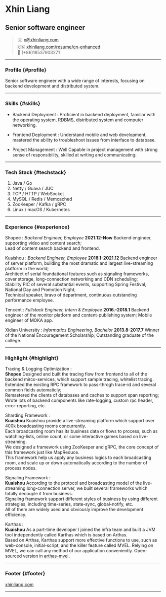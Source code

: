 # Xhin Liang
## Senior software engineer

> ✉️ <x@xhinliang.com>  
> 🇨🇳 [xhinliang.com/resume/cn-enhanced](/resume/cn-enhanced)  
> 📱 (+86)18537903271


------

### Profile {#profile}

Senior software engineer with a wide range of interests, focusing on backend development and distributed system.

------

### Skills {#skills}

* Backend Deployment
  : Proficient in backend deployment, familiar with the operating system, RDBMS, distributed system and computer networking.

* Frontend Deployment
  : Understand mobile and web development, mastered the ability to troubleshoot issues from interface to database.

* Project Management
  : Well Capable in project management with strong sense of responsibility, skilled at writing and communicating.

-------

### Tech Stack {#techstack}

1. Java / Go
2. Netty / Guava / JUC
3. TCP / HTTP / WebSocket
4. MySQL / Redis / Memcached
5. ZooKeeper / Kafka / gRPC
6. Linux / macOS / Kubernetes

------

### Experience {#experience}

Shopee
: *Backend Engineer, Employee*
  __2021.12-Now__
  Backend engineer, supporting video and content search;  
  Lead of content search backend and frontend.

Kuaishou
: *Backend Engineer, Employee*
  __2018.1-2021.12__
  Backend engineer of server platform, building the most dramatic and largest live-streaming platform in the world;  
  Architect of serial foundational features such as signaling frameworks, cover storage, long-connection networking and CDN scheduling;  
  Stability PIC of several substantial events, supporting Spring Festival, National Day and Promotion Night;  
  Technical speaker, bravo of department, continuous outstanding performance employee.

Tencent
: *Fullstack Engineer, Intern & Employee*
  __2016.-2018.1__
  Backend engineer of the monitor platform and content-publishing system; Mobile engineer of MOKA app.

Xidian University
: *Informatics Engineering, Bachelor*
  __2013.8-2017.7__
  Winner of the National Encouragement Scholarship; Outstanding graduate of the college.

-----

### Highlight {#highlight}


Tracing & Logging Optimization
:  
  __Shopee__
  Designed and built the tracing flow from frontend to all of the backend mirco-services, which support sample tracing, whitelist tracing.
  Extended the existing RPC framework to pass-throgh trace-id and several common fields automaticly;  
  Remastered the clients of databases and caches to support span reporting;  
  Wrote lots of backend components like rate-logging, custom rpc header, error-reporting, etc.

Sharding Framework
:  
  __Kuaishou__
  Kuaishou provide a live-streaming platform which support over 400k broadcasting rooms concurrently.  
  Each broadcasting room has its business data or flows to process, such as watching-lists, online count, or some interactive games based on live-streaming.  
  We designed a framework using ZooKeeper and gRPC, the core concept of this framework just like MapReduce.  
  This framework help us apply any business logics to each broadcasting room, and scale up or down automatically according to the number of process nodes.

Signaling Framework
:  
  __Kuaishou__
  According to the protocol and broadcasting model of the live-streaming long-connection server, we built several frameworks which totally decouple it from business.  
  Signaling framework support different styles of business by using different strategies, including time-series, state-sync, global-notify, etc.  
  All of them are widely used and obviously improve the development efficiency.

Karthas
:  
  __Kuaishou__
  As a part-time developer I joined the infra team and built a JVM tool independently called Karthas which is based on Arthas.  
  Based on Arthas, Karthas support more effective functions to use, such as web-console, initial-script, and the killer feature called MVEL.
  Relying on MVEL, we can call any method of our application conveniently. Open-sourced version in [arthas-mvel](https://github.com/XhinLiang/arthas-mvel).

------

### Footer {#footer}

[xhinliang.com](https://xhinliang.com)

------
